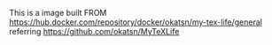 This is a image built FROM https://hub.docker.com/repository/docker/okatsn/my-tex-life/general referring https://github.com/okatsn/MyTeXLife
